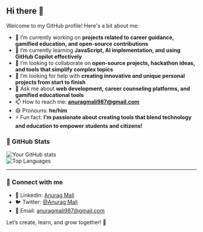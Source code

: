 ## Hi there 👋

<!--
**AnuragMali333/AnuragMali333** is a ✨ _special_ ✨ repository because its `README.md` (this file) appears on your GitHub profile.
-->

Welcome to my GitHub profile! Here's a bit about me:

- 🔭 I’m currently working on **projects related to career guidance, gamified education, and open-source contributions**  
- 🌱 I’m currently learning **JavaScript, AI implementation, and using GitHub Copilot effectively**  
- 👯 I’m looking to collaborate on **open-source projects, hackathon ideas, and tools that simplify complex topics**  
- 🤔 I’m looking for help with **creating innovative and unique personal projects from start to finish**  
- 💬 Ask me about **web development, career counseling platforms, and gamified educational tools**  
- 📫 How to reach me: **anuragmali987@gmail.com**  
- 😄 Pronouns: **he/him**  
- ⚡ Fun fact: **I’m passionate about creating tools that blend technology and education to empower students and citizens!**

### 🌟 GitHub Stats  
![Your GitHub stats](https://github-readme-stats.vercel.app/api?username=AnuragMali333&show_icons=true&hide_title=true)  
![Top Languages](https://github-readme-stats.vercel.app/api/top-langs/?username=AnuragMali333&layout=compact)  

---

### 📌 Connect with me  
- 💼 LinkedIn: [Anurag Mali](https://www.linkedin.com/in/anurag-mali-13675128b/)
- 🐦 Twitter: [@Anurag Mali](https://twitter.com/AnuragMali333)
- 📧 Email: [anuragmali987@gmail.com](mailto:anuragmali987@gmail.com)

Let’s create, learn, and grow together! 🚀
